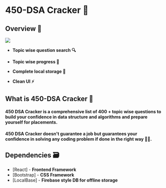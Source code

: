 # 450-DSA Cracker 🚀


## Overview 👀

![](.gitres/cover.png)

- **Topic wise question search 🔍**
- **Topic wise progress 🧐**
- **Complete local storage 📂**

- **Clean UI ⚡**

## What is 450-DSA Cracker 🤔

#### 450 DSA Cracker is a comprehensive list of 400 + topic wise questions to build your confidence in data structure and algorithms and prepare yourself for placements.

#### 450 DSA Cracker doesn't guarantee a job but guarantees your confidence in solving any coding problem if done in the right way 👍🏻.



## Dependencies 🗃

- [React] - **Frontend Framework**
- [Bootstrap] - **CSS Framework**
- [LocalBase] - **Firebase style DB for offline storage**
